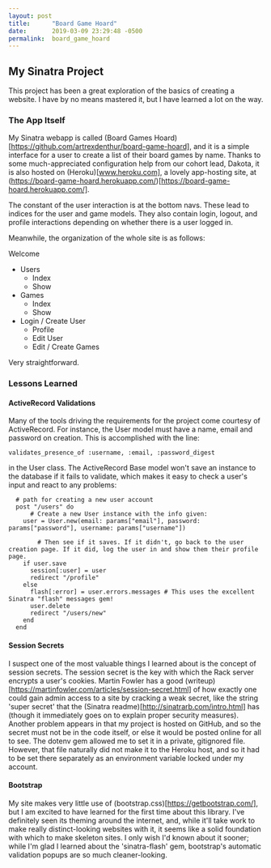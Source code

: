 ```yaml
---
layout: post
title:      "Board Game Hoard"
date:       2019-03-09 23:29:48 -0500
permalink:  board_game_hoard
---
```



## My Sinatra Project

This project has been a great exploration of the basics of creating a website. I have by no means mastered it, but I have learned a lot on the way.

### The App Itself

My Sinatra webapp is called (Board Games Hoard)[https://github.com/artrexdenthur/board-game-hoard], and it is a simple interface for a user to create a list of their board games by name. Thanks to some much-appreciated configuration help from our cohort lead, Dakota, it is also hosted on (Heroku)[www.heroku.com], a lovely app-hosting site, at (https://board-game-hoard.herokuapp.com/)[https://board-game-hoard.herokuapp.com/].

The constant of the user interaction is at the bottom navs. These lead to indices for the user and game models. They also contain login, logout, and profile interactions depending on whether there is a user logged in.

Meanwhile, the organization of the whole site is as follows:

Welcome
* Users
  * Index
  * Show
* Games
  * Index
  * Show
* Login / Create User
  * Profile
  * Edit User
  * Edit / Create Games
					
Very straightforward. 

### Lessons Learned

#### ActiveRecord Validations

Many of the tools driving the requirements for the project come courtesy of ActiveRecord. For instance, the User model must have a name, email and password on creation. This is accomplished with the line:
```
validates_presence_of :username, :email, :password_digest
```
in the User class. The ActiveRecord Base model won't save an instance to the database if it fails to validate, which makes it easy to check a user's input and react to any problems:
```
  # path for creating a new user account
  post "/users" do
	  # Create a new User instance with the info given:
    user = User.new(email: params["email"], password: params["password"], username: params["username"])
		
		# Then see if it saves. If it didn't, go back to the user creation page. If it did, log the user in and show them their profile page.
    if user.save
      session[:user] = user
      redirect "/profile"
    else
      flash[:error] = user.errors.messages # This uses the excellent Sinatra "flash" messages gem!
      user.delete
      redirect "/users/new"
    end
  end
```

#### Session Secrets

I suspect one of the most valuable things I learned about is the concept of session secrets. The session secret is the key with which the Rack server encrypts a user's cookies. Martin Fowler has a good (writeup)[https://martinfowler.com/articles/session-secret.html] of how exactly one could gain admin access to a site by cracking a weak secret, like the string 'super secret' that the (Sinatra readme)[http://sinatrarb.com/intro.html] has (though it immediately goes on to explain proper security measures). 
Another problem appears in that my project is hosted on GitHub, and so the secret must not be in the code itself, or else it would be posted online for all to see. The dotenv gem allowed me to set it in a private, gitignored file.
However, that file naturally did not make it to the Heroku host, and so it had to be set there separately as an environment variable locked under my account.

#### Bootstrap

My site makes very little use of (bootstrap.css)[https://getbootstrap.com/], but I am excited to have learned for the first time about this library. I've definitely seen its theming around the internet, and, while it'll take work to make really distinct-looking websites with it, it seems like a solid foundation with which to make skeleton sites. I only wish I'd known about it sooner; while I'm glad I learned about the 'sinatra-flash' gem, bootstrap's automatic validation popups are so much cleaner-looking.

					 
